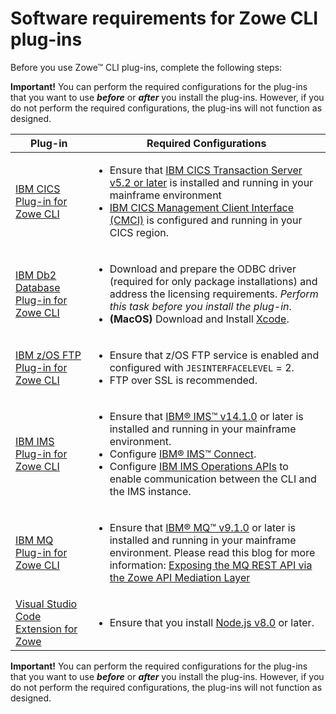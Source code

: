 # Software requirements for Zowe CLI plug-ins

Before you use Zowe&trade; CLI plug-ins, complete the following steps:

**Important!** You can perform the required configurations for the plug-ins that you want to use ***before*** or ***after*** you install the plug-ins. However, if you do not perform the required configurations, the plug-ins will not function as designed.

| Plug-in | Required Configurations |
| --- | --- |
| [IBM CICS Plug-in for Zowe CLI](cli-cicsplugin.md) | <ul><li>Ensure that [IBM CICS Transaction Server v5.2 or later](https://www.ibm.com/support/knowledgecenter/en/SSGMCP_5.2.0/com.ibm.cics.ts.home.doc/welcomePage/welcomePage.html) is installed and running in your mainframe environment</li><li>[IBM CICS Management Client Interface (CMCI)](https://www.ibm.com/support/knowledgecenter/en/SSGMCP_5.2.0/com.ibm.cics.ts.clientapi.doc/topics/clientapi_overview.html) is configured and running in your CICS region.</li></ul> |
| [IBM Db2 Database Plug-in for Zowe CLI](cli-db2plugin.md) | <ul> <li>Download and prepare the ODBC driver (required for only package installations) and address the licensing requirements. _Perform this task before you install the plug-in_.</li><li>**(MacOS)** Download and Install [Xcode](https://developer.apple.com/xcode/resources/).</li> </ul>|  [z/OS FTP Plug-in for Zowe CLI](cli-ftpplugin.md) | <ul> <li>Ensure that z/OS FTP service is enabled and configured with `JESINTERFACELEVEL` = 2.</li> <li>FTP over SSL is recommended.</li> </ul> |
| [IBM z/OS FTP Plug-in for Zowe CLI](cli-ftpplugin.md) | <ul> <li>Ensure that z/OS FTP service is enabled and configured with `JESINTERFACELEVEL` = 2.</li> <li>FTP over SSL is recommended.</li> </ul> |
| [IBM IMS Plug-in for Zowe CLI](cli-imsplugin.md) | <ul><li>Ensure that [IBM® IMS™ v14.1.0](https://www.ibm.com/support/knowledgecenter/en/SSEPH2_14.1.0/com.ibm.ims14.doc/ims_product_landing_v14.html) or later is installed and running in your mainframe environment.</li><li> Configure [IBM® IMS™ Connect](https://www.ibm.com/support/knowledgecenter/en/SSEPH2_13.1.0/com.ibm.ims13.doc.ccg/ims_ct_intro.html).</li> <li>Configure [IBM IMS Operations APIs](https://github.com/zowe/ims-operations-api) to enable communication between the CLI and the IMS instance. </li></ul> |
| [IBM MQ Plug-in for Zowe CLI](cli-mqplugin.md) | <ul><li>Ensure that [IBM® MQ™ v9.1.0](https://www.ibm.com/support/knowledgecenter/en/SSFKSJ_9.1.0/com.ibm.mq.pro.doc/q121910_.htm) or later is installed and running in your mainframe environment. Please read this blog for more information: [Exposing the MQ REST API via the Zowe API Mediation Layer](https://developer.ibm.com/messaging/2019/05/17/exposing-the-mq-rest-api-via-the-zowe-api-mediation-layer/) </li></ul>|
| [Visual Studio Code Extension for Zowe](../user-guide/ze-install.md#software-requirements) | <ul><li>Ensure that you install [Node.js v8.0](https://nodejs.org/en/download/) or later.</li></ul> |


**Important!** You can perform the required configurations for the plug-ins that you want to use ***before*** or ***after*** you install the plug-ins. However, if you do not perform the required configurations, the plug-ins will not function as designed.
